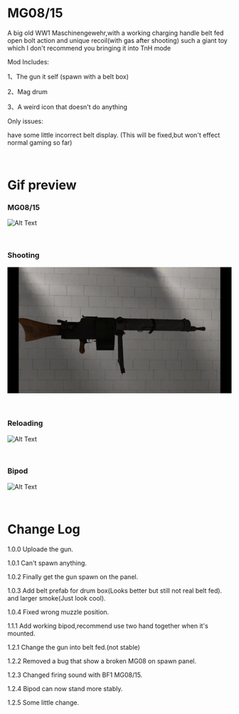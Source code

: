 # MG08/15

A big old WW1 Maschinengewehr,with a working charging handle
belt fed open bolt action and unique recoil(with gas after shooting)
such a giant toy which I don't recommend you bringing it into TnH mode

Mod Includes:

1、The gun it self (spawn with a belt box)

2、Mag drum

3、A weird icon that doesn't do anything


Only issues:

have some little incorrect belt display.
(This will be fixed,but won't effect normal gaming so far)

&nbsp;

# Gif preview

### MG08/15
![Alt Text](https://raw.githubusercontent.com/JerryAr-offline/H3VR-MG08-15/main/Gifs/view.gif)

&nbsp;

### Shooting
![Alt Text](https://raw.githubusercontent.com/JerryAr-offline/H3VR-MG08-15/main/Gifs/shooting.gif)

&nbsp;

### Reloading
![Alt Text](https://raw.githubusercontent.com/JerryAr-offline/H3VR-MG08-15/main/Gifs/reloading.gif)

&nbsp;

### Bipod
![Alt Text](https://raw.githubusercontent.com/JerryAr-offline/H3VR-MG08-15/main/Gifs/bipod.gif)

&nbsp;


# Change Log

1.0.0 Uploade the gun.

1.0.1 Can't spawn anything.

1.0.2 Finally get the gun spawn on the panel.

1.0.3 Add belt prefab for drum box(Looks better but still not real belt fed).
         and larger smoke(Just look cool).

1.0.4 Fixed wrong muzzle position.

1.1.1 Add working bipod,recommend use 
         two hand together when it's mounted.

1.2.1 Change the gun into belt fed.(not stable)

1.2.2 Removed a bug that show a broken MG08 on spawn panel.

1.2.3 Changed firing sound with BF1 MG08/15.

1.2.4 Bipod can now stand more stably.

1.2.5 Some little change.
